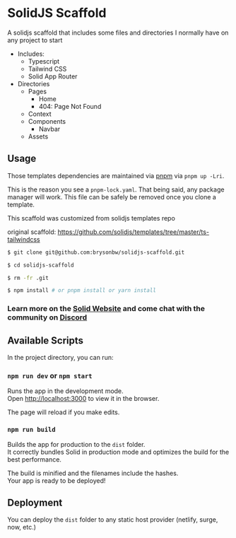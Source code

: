 # SolidJS Scaffold 
A solidjs scaffold that includes some files and directories I normally have on any project to start
- Includes: 
  - Typescript
  - Tailwind CSS
  - Solid App Router
- Directories
  - Pages
    - Home
    - 404: Page Not Found
  - Context
  - Components
    - Navbar
  - Assets

## Usage

Those templates dependencies are maintained via [pnpm](https://pnpm.io) via `pnpm up -Lri`.

This is the reason you see a `pnpm-lock.yaml`. That being said, any package manager will work. This file can be safely be removed once you clone a template.

This scaffold was customized from solidjs templates repo

original scaffold: https://github.com/solidjs/templates/tree/master/ts-tailwindcss


```bash
$ git clone git@github.com:brysonbw/solidjs-scaffold.git

$ cd solidjs-scaffold

$ rm -fr .git

$ npm install # or pnpm install or yarn install
```

### Learn more on the [Solid Website](https://solidjs.com) and come chat with the community on [Discord](https://discord.com/invite/solidjs)

## Available Scripts

In the project directory, you can run:

### `npm run dev` or `npm start`

Runs the app in the development mode.<br>
Open [http://localhost:3000](http://localhost:3000) to view it in the browser.

The page will reload if you make edits.<br>

### `npm run build`

Builds the app for production to the `dist` folder.<br>
It correctly bundles Solid in production mode and optimizes the build for the best performance.

The build is minified and the filenames include the hashes.<br>
Your app is ready to be deployed!

## Deployment

You can deploy the `dist` folder to any static host provider (netlify, surge, now, etc.)
